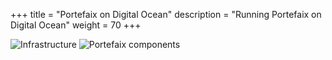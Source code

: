 +++
title = "Portefaix on Digital Ocean"
description = "Running Portefaix on Digital Ocean"
weight = 70
+++

<img src="/img/digitalocean/portefaix-digitalocean-infra.svg" alt="Infrastructure" class="mt-3 mb-3 rounded">

<img src="/img/digitalocean/portefaix-digitalocean.svg" alt="Portefaix components" class="mt-3 mb-3 rounded">

